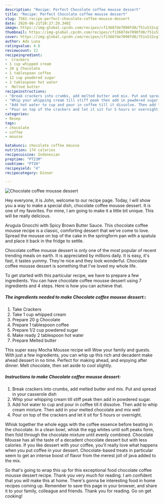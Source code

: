 ```yaml
---
description: "Recipe: Perfect Chocolate coffee mousse dessert"
title: "Recipe: Perfect Chocolate coffee mousse dessert"
slug: 7581-recipe-perfect-chocolate-coffee-mousse-dessert
date: 2020-06-21T20:27:29.340Z
image: https://img-global.cpcdn.com/recipes/cf13687de7090fd0/751x532cq70/chocolate-coffee-mousse-dessert-recipe-main-photo.jpg
thumbnail: https://img-global.cpcdn.com/recipes/cf13687de7090fd0/751x532cq70/chocolate-coffee-mousse-dessert-recipe-main-photo.jpg
cover: https://img-global.cpcdn.com/recipes/cf13687de7090fd0/751x532cq70/chocolate-coffee-mousse-dessert-recipe-main-photo.jpg
author: Ada Luna
ratingvalue: 4.6
reviewcount: 12
recipeingredient:
-  Crackers
- 1 cup whipped cream
- 20 g Chocolate
- 1 tablespoon coffee
- 12 cup powdered sugar
- 2 tablespoon hot water
-  Melted butter
recipeinstructions:
- "Break crackers into crumbs, add melted butter and mix. Put and spread in your casserole dish"
- "Whip your whipping cream till stiff peak then add in powdered sugar."
- "Add hot water to cup and pour in coffee till it dissolve. Then add to whip cream mixture. Then add in your melted chocolate and mix well"
- "Pour on top of the crackers and let it sit for 5 hours or overnight."
categories:
- Resep
tags:
- chocolate
- coffee
- mousse

katakunci: chocolate coffee mousse
nutrition: 174 calories
recipecuisine: Indonesian
preptime: "PT23M"
cooktime: "PT2H"
recipeyield: "4"
recipecategory: Dinner

---
```



![Chocolate coffee mousse dessert](https://img-global.cpcdn.com/recipes/cf13687de7090fd0/751x532cq70/chocolate-coffee-mousse-dessert-recipe-main-photo.jpg)

Hey everyone, it is John, welcome to our recipe page. Today, I will show you a way to make a special dish, chocolate coffee mousse dessert. It is one of my favorites. For mine, I am going to make it a little bit unique. This will be really delicious.

Arugula Gnocchi with Spicy Brown Butter Sauce. This chocolate coffee mousse recipe is a classic, comforting dessert that we&#39;ve come to love. Spread the mousse on top of the cake in the springform pan with a spatula and place it back in the fridge to settle.

Chocolate coffee mousse dessert is only one of the most popular of recent trending meals on earth. It is appreciated by millions daily. It is easy, it's fast, it tastes yummy. They're nice and they look wonderful. Chocolate coffee mousse dessert is something that I've loved my whole life.


To get started with this particular recipe, we have to prepare a few ingredients. You can have chocolate coffee mousse dessert using 7 ingredients and 4 steps. Here is how you can achieve that.

##### The ingredients needed to make Chocolate coffee mousse dessert::

1. Take  Crackers
1. Take 1 cup whipped cream
1. Prepare 20 g Chocolate
1. Prepare 1 tablespoon coffee
1. Prepare 1/2 cup powdered sugar
1. Make ready 2 tablespoon hot water
1. Prepare  Melted butter


This super easy Mocha Mousse recipe will Wow your family and guests. With just a few ingredients, you can whip up this rich and decadent make ahead dessert in no time. Perfect for making ahead, and enjoying after dinner. Melt chocolate, then set aside to cool slightly. 

##### Instructions to make Chocolate coffee mousse dessert:

1. Break crackers into crumbs, add melted butter and mix. Put and spread in your casserole dish
1. Whip your whipping cream till stiff peak then add in powdered sugar.
1. Add hot water to cup and pour in coffee till it dissolve. Then add to whip cream mixture. Then add in your melted chocolate and mix well
1. Pour on top of the crackers and let it sit for 5 hours or overnight.


Whisk together the whole eggs with the coffee essence before beating in the chocolate. In a clean bowl, whisk the egg whites until soft peaks form, then fold through the chocolate mixture until evenly combined. Chocolate Mousse has all the taste of a decadent chocolate dessert but with less calories. If you like dessert with your coffee, you&#39;ll really love what happens when you put coffee in your dessert. Chocolate-based treats in particular seem to get an intense boost of flavor from the merest jolt of java added to the mix. 

So that's going to wrap this up for this exceptional food chocolate coffee mousse dessert recipe. Thank you very much for reading. I am confident that you will make this at home. There's gonna be interesting food in home recipes coming up. Remember to save this page in your browser, and share it to your family, colleague and friends. Thank you for reading. Go on get cooking!
